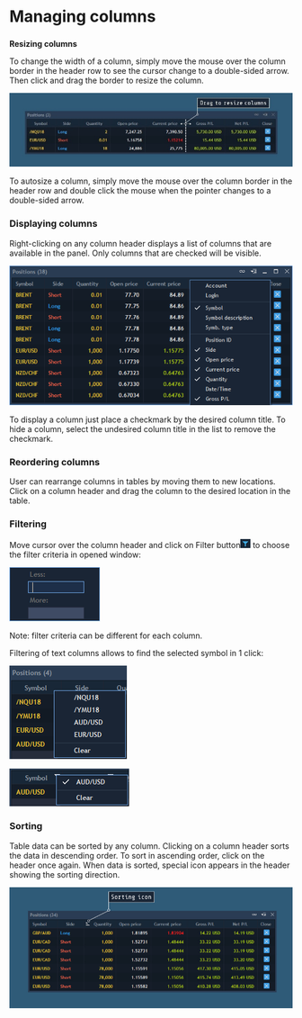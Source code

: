 # Managing columns

### 
**Resizing columns** 

To change the width of a column, simply move the mouse over the column border in the header row to see the cursor change to a double-sided arrow. Then click and drag the border to resize the column.

![](../../.gitbook/assets/managing-columns-copy.jpg)


To autosize a column, simply move the mouse over the column border in the header row and double click the mouse when the pointer changes to a double-sided arrow.

### **Displaying columns** 

Right-clicking on any column header displays a list of columns that are available in the panel. Only columns that are checked will be visible.

![](../../.gitbook/assets/managing-columns1.png)


To display a column just place a checkmark by the desired column title. To hide a column, select the undesired column title in the list to remove the checkmark.

### **Reordering columns**

User can rearrange columns in tables by moving them to new locations. Click on a column header and drag the column to the desired location in the table.

### Filtering

Move cursor over the column header and click on Filter button![](../../.gitbook/assets/3%20%2826%29.png)
to choose the filter criteria in opened window:

![](../../.gitbook/assets/filter.png)


Note: filter criteria can be different for each column.

Filtering of text columns allows to find the selected symbol in 1 click:

![](../../.gitbook/assets/5%20%2813%29.png)

![](../../.gitbook/assets/6%20%284%29.png)

### Sorting


Table data can be sorted by any column. Clicking on a column header sorts the data in descending order. To sort in ascending order, click on the header once again. When data is sorted, special icon appears in the header showing the sorting direction.

![](../../.gitbook/assets/sorting-icon%20%281%29.jpg)



